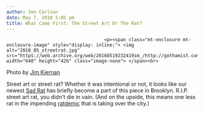 ```yaml
---
author: Jen Carlson
date: May 7, 2010 5:05 pm
title: What Came First: The Street Art Or The Rat?
---
```


	
										<p><span class="mt-enclosure mt-enclosure-image" style="display: inline;"> <img alt="2010_05_streetrat.jpg" src="https://web.archive.org/web/20160519232419im_/http://gothamist.com/attachments/arts_jen/2010_05_streetrat.jpg" width="640" height="426" class="image-none"> </span><br>
<span class="photo_caption">Photo by <a href="https://web.archive.org/web/20160519232419/http://www.flickr.com/photos/jimkiernan/4573232439/in/pool-gothamist">Jim Kiernan</a></span></p>

<p>Street art or street rat? Whether it was intentional or not, it looks like our newest <a href="https://web.archive.org/web/20160519232419/http://gothamist.com/tags/sadrat">Sad Rat</a> has briefly become a part of this piece in Brooklyn. R.I.P. street art rat, you didn&apos;t die in vain. (And on the upside, this means one less rat in the impending <a href="https://web.archive.org/web/20160519232419/http://gothamist.com/tags/ratdemic">ratdemic</a> that is taking over the city.)</p>					
										
									
				